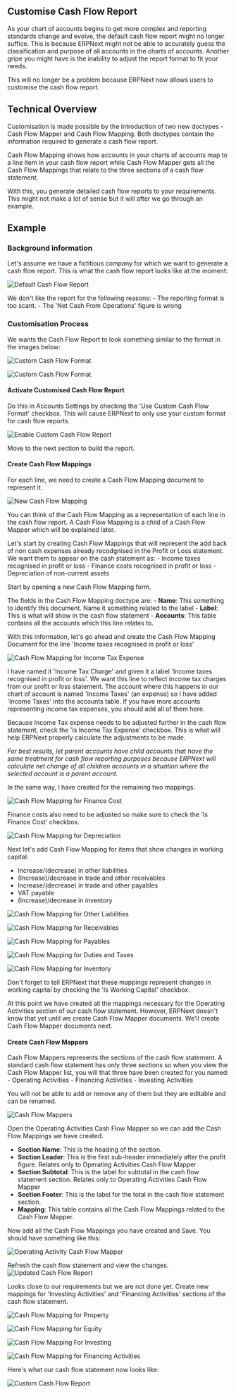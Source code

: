 ## Customise Cash Flow Report

As your chart of accounts begins to get more complex and reporting standards change and evolve, the default cash flow report might no longer suffice. This is because ERPNext might not be able to accurately guess the classification and purpose of all accounts in the charts of accounts. Another gripe you might have is the inability to adjust the report format to fit your needs.

This will no longer be a problem because ERPNext now allows users to customise the cash flow report.

## Technical Overview

Customisation is made possible by the introduction of two new doctypes - Cash Flow Mapper and Cash Flow Mapping. Both doctypes contain the information required to generate a cash flow report.

Cash Flow Mapping shows how accounts in your charts of accounts map to a line item in your cash flow report while Cash Flow Mapper gets all the Cash Flow Mappings that relate to the three sections of a cash flow statement.

With this, you generate detailed cash flow reports to your requirements. This might not make a lot of sense but it will after we go through an example.

## Example

### Background information

Let's assume we have a fictitious company for which we want to generate a cash flow report. This is what the cash flow report looks like at the moment:

![Default Cash Flow Report](https://docs.erpnext.com/files/default-cash-flow-report.png)

We don't like the report for the following reasons: - The reporting format is too scant. - The 'Net Cash From Operations' figure is wrong

### Customisation Process

We wants the Cash Flow Report to look something similar to the format in the images below:

![Custom Cash Flow Format](https://docs.erpnext.com/files/format-1.png)

![Custom Cash Flow Format](https://docs.erpnext.com/files/format-2.png)

#### Activate Customised Cash Flow Report

Do this in Accounts Settings by checking the 'Use Custom Cash Flow Format' checkbox. This will cause ERPNext to only use your custom format for cash flow reports.

![Enable Custom Cash Flow Report](https://docs.erpnext.com/files/enable-custom-cash-flow.png)

Move to the next section to build the report.

#### Create Cash Flow Mappings

For each line, we need to create a Cash Flow Mapping document to represent it.

![New Cash Flow Mapping](https://docs.erpnext.com/files/new-cash-flow-mapping.png)

You can think of the Cash Flow Mapping as a representation of each line in the cash flow report. A Cash Flow Mapping is a child of a Cash Flow Mapper which will be explained later.

Let's start by creating Cash Flow Mappings that will represent the add back of non cash expenses already recodgnised in the Profit or Loss statement. We want them to appear on the cash statement as: - Income taxes recognised in profit or loss - Finance costs recognised in profit or loss - Depreciation of non-current assets

Start by opening a new Cash Flow Mapping form.

The fields in the Cash Flow Mapping doctype are: - **Name**: This something to identify this document. Name it something related to the label - **Label**: This is what will show in the cash flow statement - **Accounts**: This table contains all the accounts which this line relates to.

With this information, let's go ahead and create the Cash Flow Mapping Document for the line 'Income taxes recognised in profit or loss'

![Cash Flow Mapping for Income Tax Expense](https://docs.erpnext.com/files/cash-flow-mapping-for-income-tax.png)

I have named it 'Income Tax Charge' and given it a label 'Income taxes recognised in profit or loss'. We want this line to reflect income tax charges from our profit or loss statement. The account where this happens in our chart of account is named 'Income Taxes' (an expense) so I have added 'Income Taxes' into the accounts table. If you have more accounts representing income tax expenses, you should add all of them here.

Because Income Tax expense needs to be adjusted further in the cash flow statement, check the 'Is Income Tax Expense' checkbox. This is what will help ERPNext properly calculate the adjustments to be made.

_For best results, let parent accounts have child accounts that have the same treatment for cash flow reporting purposes because ERPNext will calculate net change of all children accounts in a situation where the selected account is a parent account._

In the same way, I have created for the remaining two mappings.

![Cash Flow Mapping for Finance Cost](https://docs.erpnext.com/files/cash-flow-mapping-for-finance-cost.png)

Finance costs also need to be adjusted so make sure to check the 'Is Finance Cost' checkbox.

![Cash Flow Mapping for Depreciation](https://docs.erpnext.com/files/cash-flow-mapping-for-depreciation.png)

Next let's add Cash Flow Mapping for items that show changes in working capital:

*   Increase/(decrease) in other liabilities
*   (Increase)/decrease in trade and other receivables
*   Increase/(decrease) in trade and other payables
*   VAT payable
*   (Increase)/decrease in inventory

![Cash Flow Mapping for Other Liabilities](https://docs.erpnext.com/files/cash-flow-mapping-for-other-liabilities.png)

![Cash Flow Mapping for Receivables](https://docs.erpnext.com/files/cash-flow-mapping-for-receivables.png)

![Cash Flow Mapping for Payables](https://docs.erpnext.com/files/cash-flow-mapping-for-payables.png)

![Cash Flow Mapping for Duties and Taxes](https://docs.erpnext.com/files/cash-flow-mapping-for-taxes-payables.png)

![Cash Flow Mapping for Inventory](https://docs.erpnext.com/files/cash-flow-mapping-inventory.png)

Don't forget to tell ERPNext that these mappings represent changes in working capital by checking the 'Is Working Capital' checkbox.

At this point we have created all the mappings necessary for the Operating Activities section of our cash flow statement. However, ERPNext doesn't know that yet until we create Cash Flow Mapper documents. We'll create Cash Flow Mapper documents next.

#### Create Cash Flow Mappers

Cash Flow Mappers represents the sections of the cash flow statement. A standard cash flow statement has only three sections so when you view the Cash Flow Mapper list, you will that three have been created for you named: - Operating Activities - Financing Activities - Investing Activities

You will not be able to add or remove any of them but they are editable and can be renamed.

![Cash Flow Mappers](https://docs.erpnext.com/files/cash-flow-mappers-standard.png)

Open the Operating Activities Cash Flow Mapper so we can add the Cash Flow Mappings we have created.

*   **Section Name**: This is the heading of the section.
*   **Section Leader**: This is the first sub-header immediately after the profit figure. Relates only to Operating Activities Cash Flow Mapper
*   **Section Subtotal**: This is the label for subtotal in the cash flow statement section. Relates only to Operating Activities Cash Flow Mapper
*   **Section Footer**: This is the label for the total in the cash flow statement section.
*   **Mapping**: This table contains all the Cash Flow Mappings related to the Cash Flow Mapper.

Now add all the Cash Flow Mappings you have created and Save. You should have something like this:

![Operating Activity Cash Flow Mapper](https://docs.erpnext.com/files/cash-flow-mapper-operating-activity.png)

Refresh the cash flow statement and view the changes. ![Updated Cash Flow Report](https://docs.erpnext.com/files/cash-flow-report-customized.png)

Looks close to our requirements but we are not done yet. Create new mappings for 'Investing Activities' and 'Financing Activities' sections of the cash flow statement.

![Cash Flow Mapping for Property](https://docs.erpnext.com/files/cash-flow-mapping-for-property.png)

![Cash Flow Mapping for Equity](https://docs.erpnext.com/files/cash-flow-mapping-for-equity.png)

![Cash Flow Mapping For Investing](https://docs.erpnext.com/files/cash-flow-mapping-for-investing.png)

![Cash Flow Mapping for Financing Activities](https://docs.erpnext.com/files/cash-flow-mapping-for-financing-activities.png)

Here's what our cash flow statement now looks like:

![Custom Cash Flow Report](https://docs.erpnext.com/files/final-cash-flow.png)